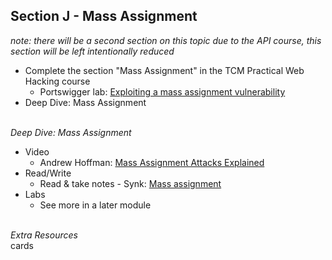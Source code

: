 ## **Section J - Mass Assignment** <br>
*note: there will be a second section on this topic due to the API course, this section will be left intentionally reduced*
- Complete the section "Mass Assignment" in the TCM Practical Web Hacking course
   - Portswigger lab: <a href="https://portswigger.net/web-security/api-testing/lab-exploiting-mass-assignment-vulnerability">Exploiting a mass assignment vulnerability</a>
- Deep Dive: Mass Assignment
<br><br>

*Deep Dive: Mass Assignment*
- Video
   - Andrew Hoffman: <a href="https://www.youtube.com/watch?v=r1j0COUMTqw">Mass Assignment Attacks Explained</a>
- Read/Write
   - Read & take notes - Synk: <a href="https://learn.snyk.io/lesson/mass-assignment/">Mass assignment</a>
- Labs
   - See more in a later module
<br><br>


*Extra Resources* <br>
cards
